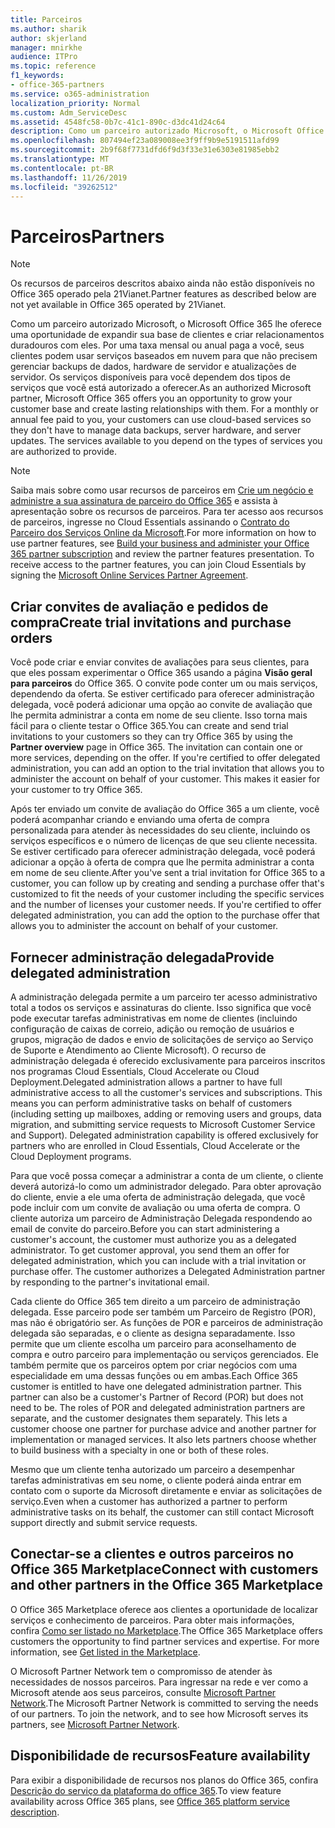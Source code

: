 ```yaml
---
title: Parceiros
ms.author: sharik
author: skjerland
manager: mnirkhe
audience: ITPro
ms.topic: reference
f1_keywords:
- office-365-partners
ms.service: o365-administration
localization_priority: Normal
ms.custom: Adm_ServiceDesc
ms.assetid: 4548fc58-0b7c-41c1-890c-d3dc41d24c64
description: Como um parceiro autorizado Microsoft, o Microsoft Office 365 lhe oferece uma oportunidade de expandir sua base de clientes e criar relacionamentos duradouros com eles. Por uma taxa mensal ou anual paga a você, seus clientes podem usar serviços baseados em nuvem para que não precisem gerenciar backups de dados, hardware de servidor e atualizações de servidor. Os serviços disponíveis para você dependem dos tipos de serviços que você está autorizado a oferecer.
ms.openlocfilehash: 807494ef23a089008ee3f9ff9b9e5191511afd99
ms.sourcegitcommit: 2b9f68f7731dfd6f9d3f33e31e6303e81985ebb2
ms.translationtype: MT
ms.contentlocale: pt-BR
ms.lasthandoff: 11/26/2019
ms.locfileid: "39262512"
---
```

# <a name="partners"></a><span data-ttu-id="69efa-105">Parceiros</span><span class="sxs-lookup"><span data-stu-id="69efa-105">Partners</span></span>

> [!NOTE]
> <span data-ttu-id="69efa-106">Os recursos de parceiros descritos abaixo ainda não estão disponíveis no Office 365 operado pela 21Vianet.</span><span class="sxs-lookup"><span data-stu-id="69efa-106">Partner features as described below are not yet available in Office 365 operated by 21Vianet.</span></span> 
  
<span data-ttu-id="69efa-p102">Como um parceiro autorizado Microsoft, o Microsoft Office 365 lhe oferece uma oportunidade de expandir sua base de clientes e criar relacionamentos duradouros com eles. Por uma taxa mensal ou anual paga a você, seus clientes podem usar serviços baseados em nuvem para que não precisem gerenciar backups de dados, hardware de servidor e atualizações de servidor. Os serviços disponíveis para você dependem dos tipos de serviços que você está autorizado a oferecer.</span><span class="sxs-lookup"><span data-stu-id="69efa-p102">As an authorized Microsoft partner, Microsoft Office 365 offers you an opportunity to grow your customer base and create lasting relationships with them. For a monthly or annual fee paid to you, your customers can use cloud-based services so they don't have to manage data backups, server hardware, and server updates. The services available to you depend on the types of services you are authorized to provide.</span></span>
  
> [!NOTE]
> <span data-ttu-id="69efa-p103">Saiba mais sobre como usar recursos de parceiros em [Crie um negócio e administre a sua assinatura de parceiro do Office 365](https://go.microsoft.com/fwlink/?LinkID=271614&amp;clcid=0x409) e assista à apresentação sobre os recursos de parceiros. Para ter acesso aos recursos de parceiros, ingresse no Cloud Essentials assinando o [Contrato do Parceiro dos Serviços Online da Microsoft](https://go.microsoft.com/fwlink/p/?LinkId=285473).</span><span class="sxs-lookup"><span data-stu-id="69efa-p103">For more information on how to use partner features, see [Build your business and administer your Office 365 partner subscription](https://go.microsoft.com/fwlink/?LinkID=271614&amp;clcid=0x409) and review the partner features presentation. To receive access to the partner features, you can join Cloud Essentials by signing the [Microsoft Online Services Partner Agreement](https://go.microsoft.com/fwlink/p/?LinkId=285473).</span></span> 
  
## <a name="create-trial-invitations-and-purchase-orders"></a><span data-ttu-id="69efa-112">Criar convites de avaliação e pedidos de compra</span><span class="sxs-lookup"><span data-stu-id="69efa-112">Create trial invitations and purchase orders</span></span>

<span data-ttu-id="69efa-p104">Você pode criar e enviar convites de avaliações para seus clientes, para que eles possam experimentar o Office 365 usando a página **Visão geral para parceiros** do Office 365. O convite pode conter um ou mais serviços, dependendo da oferta. Se estiver certificado para oferecer administração delegada, você poderá adicionar uma opção ao convite de avaliação que lhe permita administrar a conta em nome de seu cliente. Isso torna mais fácil para o cliente testar o Office 365.</span><span class="sxs-lookup"><span data-stu-id="69efa-p104">You can create and send trial invitations to your customers so they can try Office 365 by using the **Partner overview** page in Office 365. The invitation can contain one or more services, depending on the offer. If you're certified to offer delegated administration, you can add an option to the trial invitation that allows you to administer the account on behalf of your customer. This makes it easier for your customer to try Office 365.</span></span> 
  
<span data-ttu-id="69efa-p105">Após ter enviado um convite de avaliação do Office 365 a um cliente, você poderá acompanhar criando e enviando uma oferta de compra personalizada para atender às necessidades do seu cliente, incluindo os serviços específicos e o número de licenças de que seu cliente necessita. Se estiver certificado para oferecer administração delegada, você poderá adicionar a opção à oferta de compra que lhe permita administrar a conta em nome de seu cliente.</span><span class="sxs-lookup"><span data-stu-id="69efa-p105">After you've sent a trial invitation for Office 365 to a customer, you can follow up by creating and sending a purchase offer that's customized to fit the needs of your customer including the specific services and the number of licenses your customer needs. If you're certified to offer delegated administration, you can add the option to the purchase offer that allows you to administer the account on behalf of your customer.</span></span>
  
## <a name="provide-delegated-administration"></a><span data-ttu-id="69efa-119">Fornecer administração delegada</span><span class="sxs-lookup"><span data-stu-id="69efa-119">Provide delegated administration</span></span>

<span data-ttu-id="69efa-p106">A administração delegada permite a um parceiro ter acesso administrativo total a todos os serviços e assinaturas do cliente. Isso significa que você pode executar tarefas administrativas em nome de clientes (incluindo configuração de caixas de correio, adição ou remoção de usuários e grupos, migração de dados e envio de solicitações de serviço ao Serviço de Suporte e Atendimento ao Cliente Microsoft). O recurso de administração delegada é oferecido exclusivamente para parceiros inscritos nos programas Cloud Essentials, Cloud Accelerate ou Cloud Deployment.</span><span class="sxs-lookup"><span data-stu-id="69efa-p106">Delegated administration allows a partner to have full administrative access to all the customer's services and subscriptions. This means you can perform administrative tasks on behalf of customers (including setting up mailboxes, adding or removing users and groups, data migration, and submitting service requests to Microsoft Customer Service and Support). Delegated administration capability is offered exclusively for partners who are enrolled in Cloud Essentials, Cloud Accelerate or the Cloud Deployment programs.</span></span>
  
<span data-ttu-id="69efa-p107">Para que você possa começar a administrar a conta de um cliente, o cliente deverá autorizá-lo como um administrador delegado. Para obter aprovação do cliente, envie a ele uma oferta de administração delegada, que você pode incluir com um convite de avaliação ou uma oferta de compra. O cliente autoriza um parceiro de Administração Delegada respondendo ao email de convite do parceiro.</span><span class="sxs-lookup"><span data-stu-id="69efa-p107">Before you can start administering a customer's account, the customer must authorize you as a delegated administrator. To get customer approval, you send them an offer for delegated administration, which you can include with a trial invitation or purchase offer. The customer authorizes a Delegated Administration partner by responding to the partner's invitational email.</span></span>
  
<span data-ttu-id="69efa-p108">Cada cliente do Office 365 tem direito a um parceiro de administração delegada. Esse parceiro pode ser também um Parceiro de Registro (POR), mas não é obrigatório ser. As funções de POR e parceiros de administração delegada são separadas, e o cliente as designa separadamente. Isso permite que um cliente escolha um parceiro para aconselhamento de compra e outro parceiro para implementação ou serviços gerenciados. Ele também permite que os parceiros optem por criar negócios com uma especialidade em uma dessas funções ou em ambas.</span><span class="sxs-lookup"><span data-stu-id="69efa-p108">Each Office 365 customer is entitled to have one delegated administration partner. This partner can also be a customer's Partner of Record (POR) but does not need to be. The roles of POR and delegated administration partners are separate, and the customer designates them separately. This lets a customer choose one partner for purchase advice and another partner for implementation or managed services. It also lets partners choose whether to build business with a specialty in one or both of these roles.</span></span>
  
<span data-ttu-id="69efa-131">Mesmo que um cliente tenha autorizado um parceiro a desempenhar tarefas administrativas em seu nome, o cliente poderá ainda entrar em contato com o suporte da Microsoft diretamente e enviar as solicitações de serviço.</span><span class="sxs-lookup"><span data-stu-id="69efa-131">Even when a customer has authorized a partner to perform administrative tasks on its behalf, the customer can still contact Microsoft support directly and submit service requests.</span></span>
  
## <a name="connect-with-customers-and-other-partners-in-the-office-365-marketplace"></a><span data-ttu-id="69efa-132">Conectar-se a clientes e outros parceiros no Office 365 Marketplace</span><span class="sxs-lookup"><span data-stu-id="69efa-132">Connect with customers and other partners in the Office 365 Marketplace</span></span>

<span data-ttu-id="69efa-p109">O Office 365 Marketplace oferece aos clientes a oportunidade de localizar serviços e conhecimento de parceiros. Para obter mais informações, confira [Como ser listado no Marketplace](https://go.microsoft.com/fwlink/?LinkID=272019&amp;clcid=0x409).</span><span class="sxs-lookup"><span data-stu-id="69efa-p109">The Office 365 Marketplace offers customers the opportunity to find partner services and expertise. For more information, see [Get listed in the Marketplace](https://go.microsoft.com/fwlink/?LinkID=272019&amp;clcid=0x409).</span></span>
  
<span data-ttu-id="69efa-p110">O Microsoft Partner Network tem o compromisso de atender às necessidades de nossos parceiros. Para ingressar na rede e ver como a Microsoft atende aos seus parceiros, consulte [Microsoft Partner Network](https://go.microsoft.com/fwlink/?LinkID=272021&amp;clcid=0x409).</span><span class="sxs-lookup"><span data-stu-id="69efa-p110">The Microsoft Partner Network is committed to serving the needs of our partners. To join the network, and to see how Microsoft serves its partners, see [Microsoft Partner Network](https://go.microsoft.com/fwlink/?LinkID=272021&amp;clcid=0x409).</span></span>
  
## <a name="feature-availability"></a><span data-ttu-id="69efa-137">Disponibilidade de recursos</span><span class="sxs-lookup"><span data-stu-id="69efa-137">Feature availability</span></span>

<span data-ttu-id="69efa-138">Para exibir a disponibilidade de recursos nos planos do Office 365, confira [Descrição do serviço da plataforma do office 365](office-365-platform-service-description.md).</span><span class="sxs-lookup"><span data-stu-id="69efa-138">To view feature availability across Office 365 plans, see [Office 365 platform service description](office-365-platform-service-description.md).</span></span>
  